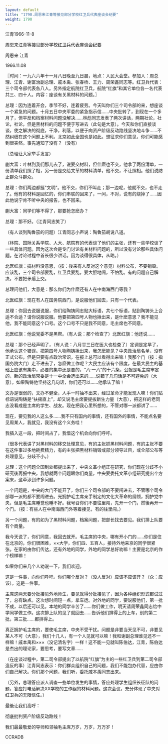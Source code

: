 ```yaml
---
layout: default
title: "1790.周恩来江青等接见部分学校红卫兵代表座谈会纪要"
weight: 1790
---
```


江青1966-11-8

周恩来江青等接见部分学校红卫兵代表座谈会纪要

周恩来 江青

1966.11.08

〖时间：一九六六年十一月八日晚至九日晨，地点：人民大会堂。参加人：周总理、江青、谢富治副总理、戚本禹、张春桥、王力、周荣鑫同志等。红卫兵代表：三个司令部代表各八人。另外指定航院红卫兵，航院“红旗”和其它单位各一名代表共三、四十人。内容：座谈有关黑材料的问题。〗

总理：因为连着开会，季节不好，连着疲劳。今天叫你们三个司令部的来，想座谈一个紧急的问题。十月五日中央军委的紧急指示信……中央批转了，到现在一个多月了，但平反和档案材料问题没解决……林彪同志发表了两次讲话，两期社论，社论，社论，但是黑材料的问题不便于写进去（此句是大意）。今天和你们直接谈谈，使之解决的彻底，干净，利落，以便于向资产阶级反动路线坚决地斗争……不然纠缠在这个问题上不利。北京如此全国也是如此。想征求你们意见，你们可能感到很突然。事先通知了没有？（没有）

（总理让大家举手发言）

蒯大富：叶林到我们那儿去了，说要交材料，但什麽也不交，他拿了两份清单，一份清单我们照了相，另一份是交给文革的材料清单，他不交，不让照相。他们说防止群众斗群众。

总理：你们两边都挺"文明"。他不交，你们不叫走；那一边呢，他就不交，也不走了。他有的材料是回忆的，你们串联的回来了，一问，不对，说有的烧掉了……因此他说宁肯不听中央的报告，也不回来。

蒯大富：同学们等不得了，那要抢怎麽办？

总理：那不好。（江青同志笑了）

（有人谈到陶鲁笳的问题）江青同志小声说：陶鲁笳胡说八道。

（林院、国际关系学院、人大、航院有的代表谈了他们的主张，还有一些学校谈了一些具体问题。因为这次会是专门讨论有关材料问题的，所以没有讨论那些具体问题。在讨论过程中首长很少讲话。因为谈得很具体，从略。）

北医红旗：搞材料没意思，（按：後来有人反对这个意见）材料公布，不要销毁。应该乱，三个司令部要乱，红卫兵要乱，要大胆地闯，不怕乱。有的问题自己解决，不要把矛盾上交。

总理问他们，大意是：那么你们为什麽还有人在中南海西门等我？

北医红旗：现在有人在国务院西门，是说服他们回去，只有一个代表。

总理：你回去说服说服，你们给陶铸同志贴大标语，共七个标语，贴到陶铸头上合适不合适？请你说服说服。他要把第四号人物也揪出来，是什麽意思？我不能见他，我不能同意这个口号。这个口号不只是我不同意，毛主席也不同意。

北医红旗：他说党委不是黑帮。（有人说：那个检查了）北医红旗：他还说……

总理：那个已经声明了，（有人说：八月廿三日在医大也检查了）定调是定早了，他承认这个错误。把第四号人物陶铸揪出来，我怎麽能见？中央政治局名单，没有正式公布，但是只要有点政治常识，在报上总可以看得出来嘛！我那个门（按：指国务院大门）走不进去了，怎麽做工作呢？大民主应该有个限度，在最大民主的基础上应该有集中，必要的集中还是要的，“八·一八”的十六条，公报是毛主席审定的，新的政治局常委是十一中全会选出来的……说错了几句话是不可避免的（大意）。如果陶铸他坚持这几句话，你们还可以……他承认了嘛！

文办是很弱的，文办不健全，人手一时抽不出来，经过革命才能发现人嘛！你们贴标语说陶铸是“扶摇直上”，却又说毛主席要提拔新生力量（大意），把这样的老同志没看成是主席的学生、战友。现在把我心里所想的，不管对哪一派都讲了……

现在，要见我的人这么多……我不只有国内的事情，还有国外的事情，不能点名要见周某人，我就见，我没有这个义务哇！

我插入这一段，把时间占了，我借这个机会向你们呼吁。

（很多代表讲了对黑材料的移交处理意见，有的主张抓黑材料问题，有的主张不要在这件事过多地耗费精力，有的主张把黑材料销毁或部分领导过目，或全部公布等处理意见，分歧不小。）

总理：这个问题全国到处都提出来了，中央文革小组正在研究，你们现在分歧不小研究後再报中央。我想就两个问题跟你们商量，中央要委托文革小组研究提出个方案来，这牵涉到许多问题。

一个问题是，中央的大门不能开了，你们三个司令部的不要闯进去，不管哪个司令部哪一派的都不要闯进去。光拥护毛主席亲手制定的文化大革命的纲领，拥护党中央，但是毛主席睡觉也睡不好。我号召你们不要往里闯，先开一个门，然後再开一个门。（按：有些人在中南海西门外等着接见，有的往里闯。）

另一个问题，有的如为了黑材料问题，档案问题，把部长找去要见。我们排上队要有个商量。

我今天说了，你们同意，我回去就开。毛主席的中央，哪有开小门的……你们是住在北京的，你们很困难，××大学，你们四、五百人，接待外地来京的同学很紧张。在家的由你们传达，还有外地的同学，外地的同学总好劝嘛！主要是北京的作个榜样嘛！

如果你们来几个人劝说一下，我们欢迎。

这是一件事，向你们呼吁。你们哪个反对？（没人反对）应该不应该开？（众：应该）。这是一件事。

主席这两天要分批接见外地师生，要见就得分批接见了，因为各种组织形式都试过了，总有缺点。这次想时间短一点，拿车运。对外地的同学，要说服他们，第一批不成，以后还可以见。本地的同学辛苦了……你们做工作，明天请周荣鑫同志给中学同学做工作。这次排上队的见了就回去……告诉他们排得上的上车，别的第二批，第三批……都排得上。

真正拥护毛主席的，要使毛主席，中央不受干扰。问题是非要当天见不可，非要见某人不可（大意），我们十几人，有一个人见就可以嘛！我和谢副总理谁见还不一样嘛！戚本禹和×××（没记清名字）一样！这不能一见就叫陈伯达，江青，陈伯达是杰出的理论家，要思考，要写文章……

（在座谈过程中，第二司令部提出了以航院“红旗”为主的一些红卫兵到第二司令部造反的事）江青同志表示：你们群众组织自己的问题，我们不能包办代替，应由你们自己解决。你们那个问题，我们听，委托戚本禹同志出来。

（另外，总理答应派人调查一些单位发生的事情，答应处理学生组织长征队的问题，答应打电话解决XX学校的工作组的材料问题。这次会议，充分体现了中央对红卫兵的无限信任。）

最後让我们高呼：

彻底批判资产阶级反动路线！

我们最最敬爱的导师和领袖毛主席万岁，万岁，万万岁！

CCRADB

